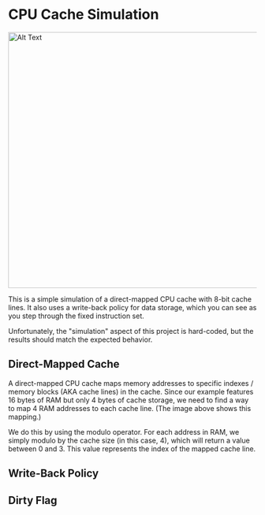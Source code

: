 # CPU Cache Simulation

<img src="https://github.com/user-attachments/assets/d71c2b7b-0ab6-4075-bdaf-718e34588432" alt="Alt Text" width="590" height="520">

This is a simple simulation of a direct-mapped CPU cache with 8-bit cache lines. It also uses a write-back policy for data storage, which you can see as you step through the fixed instruction set.

Unfortunately, the "simulation" aspect of this project is hard-coded, but the results should match the expected behavior.

## Direct-Mapped Cache
A direct-mapped CPU cache maps memory addresses to specific indexes / memory blocks (AKA cache lines) in the cache. Since our example features 16 bytes of RAM but only 4 bytes of cache storage, we need to find a way to map 4 RAM addresses to each cache line. (The image above shows this mapping.)

We do this by using the modulo operator. For each address in RAM, we simply modulo by the cache size (in this case, 4), which will return a value between 0 and 3. This value represents the index of the mapped cache line.

## Write-Back Policy
## Dirty Flag
